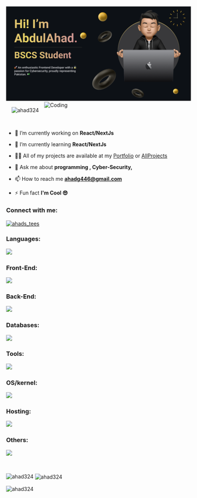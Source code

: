 ![MasterHead](./BannerImage.png)
<img align="right" alt="Coding" width="400" src="https://cdn.dribbble.com/users/1292677/screenshots/6139167/avento.gif">

<p align="center">
  <img src="https://komarev.com/ghpvc/?username=ahad324&label=Profile%20views&color=0e75b6&style=flat" alt="ahad324" width="150"/>
</p>

<p align="center"> <a href="https://twitter.com/" target="blank"><img src="https://img.shields.io/twitter/follow/?logo=twitter&style=for-the-badge" alt="" /></a> </p>

- 🔭 I’m currently working on **React/NextJs**

- 🌱 I’m currently learning **React/NextJs**

- 👨‍💻 All of my projects are available at my [Portfolio](https://ahad324.github.io/Portfolio/) or [AllProjects](https://ahad324.github.io/AllProjects/)

- 💬 Ask me about **programming , Cyber-Security,**

- 📫 How to reach me **ahadg446@gmail.com**

- ⚡ Fun fact **I'm Cool 😎**

<h3 align="left">Connect with me:</h3>
<p align="left">
<a href="https://instagram.com/ahads_tees" target="blank"><img align="center" src="https://skillicons.dev/icons?i=instagram" alt="ahads_tees" /></a>
</p>

<h3 align="left">Languages:</h3>
<p align="left">
    <img src="https://skillicons.dev/icons?i=c,cpp,js,ts" />
</p>
<h3 align="left">Front-End:</h3>
<p align="left">
    <img src="https://skillicons.dev/icons?i=html,css,js,ts,react,vite,nextjs,babel,redux,sass,styledcomponents,tailwind,threejs,jquery,materialui,d3,bootstrap,emotion,webpack,workers" />
</p>
<h3 align="left">Back-End:</h3>
<p align="left">
    <img src="https://skillicons.dev/icons?i=nodejs,expressjs" />
</p>
<h3 align="left">Databases:</h3>
<p align="left">
    <img src="https://skillicons.dev/icons?i=appwrite,mongodb,supabase" />
</p>
<h3 align="left">Tools:</h3>
<p align="left">
    <img src="https://skillicons.dev/icons?i=arduino,processing,figma,ai,vscode" />
</p>
<h3 align="left">OS/kernel:</h3>
<p align="left">
    <img src="https://skillicons.dev/icons?i=kali,linux,debian,windows" />
</p>
<h3 align="left">Hosting:</h3>
<p align="left">
    <img src="https://skillicons.dev/icons?i=netlify,vercel,github,heroku" />
</p>
<h3 align="left">Others:</h3>
<p align="left">
    <img src="https://skillicons.dev/icons?i=git,bash,githubactions,npm,postman," />
</p>

<br>


<p><img align="left" src="https://github-readme-stats.vercel.app/api/top-langs?username=ahad324&show_icons=true&locale=en&layout=compact&theme=radical" alt="ahad324" /></p>

<p>&nbsp;<img align="center" src="https://github-readme-stats.vercel.app/api?username=ahad324&show_icons=true&locale=en&theme=radical" alt="ahad324" /></p>

<p><img align="center" src="https://github-readme-streak-stats.herokuapp.com/?user=ahad324&&theme=radical" alt="ahad324" /></p>
